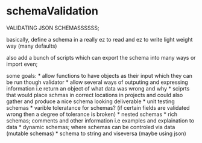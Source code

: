 # schemaValidation




VALIDATING JSON SCHEMASSSSSS;

basically, define a schema in a really ez to read and ez to write light weight way (many defaults)


also add a bunch of scripts which can export the schema into many ways or import even;


some goals:
	* allow functions to have objects as their input which they can be run though validator
	* allow several ways of outputing and expressing information i.e return an object of what data was wrong and why
		* sciprts that would place schmas in correct locations in projects and could also gather and produce a nice schema looking deliverable
	* unit testing schemas
	* varible toleratance for schemas? (if certain fields are validated wrong then a degree of tolerance is broken)
	* nested schemas
	* rich schemas; comments and other information i.e examples and explaination to data
	* dynamic schemas; where schemas can be controled via data (mutable schemas)
	* schema to string and viseversa (maybe using json)